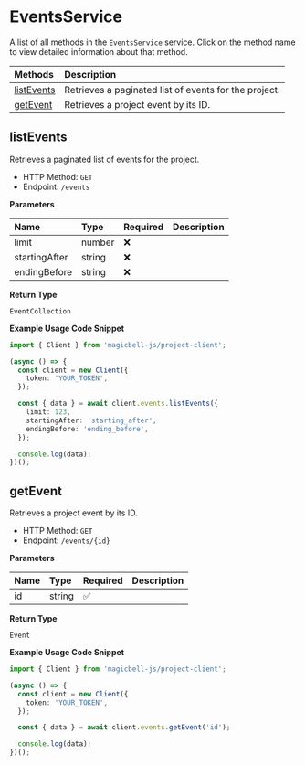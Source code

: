 # EventsService

A list of all methods in the `EventsService` service. Click on the method name to view detailed information about that method.

| Methods                   | Description                                           |
| :------------------------ | :---------------------------------------------------- |
| [listEvents](#listevents) | Retrieves a paginated list of events for the project. |
| [getEvent](#getevent)     | Retrieves a project event by its ID.                  |

## listEvents

Retrieves a paginated list of events for the project.

- HTTP Method: `GET`
- Endpoint: `/events`

**Parameters**

| Name          | Type   | Required | Description |
| :------------ | :----- | :------- | :---------- |
| limit         | number | ❌       |             |
| startingAfter | string | ❌       |             |
| endingBefore  | string | ❌       |             |

**Return Type**

`EventCollection`

**Example Usage Code Snippet**

```typescript
import { Client } from 'magicbell-js/project-client';

(async () => {
  const client = new Client({
    token: 'YOUR_TOKEN',
  });

  const { data } = await client.events.listEvents({
    limit: 123,
    startingAfter: 'starting_after',
    endingBefore: 'ending_before',
  });

  console.log(data);
})();
```

## getEvent

Retrieves a project event by its ID.

- HTTP Method: `GET`
- Endpoint: `/events/{id}`

**Parameters**

| Name | Type   | Required | Description |
| :--- | :----- | :------- | :---------- |
| id   | string | ✅       |             |

**Return Type**

`Event`

**Example Usage Code Snippet**

```typescript
import { Client } from 'magicbell-js/project-client';

(async () => {
  const client = new Client({
    token: 'YOUR_TOKEN',
  });

  const { data } = await client.events.getEvent('id');

  console.log(data);
})();
```
